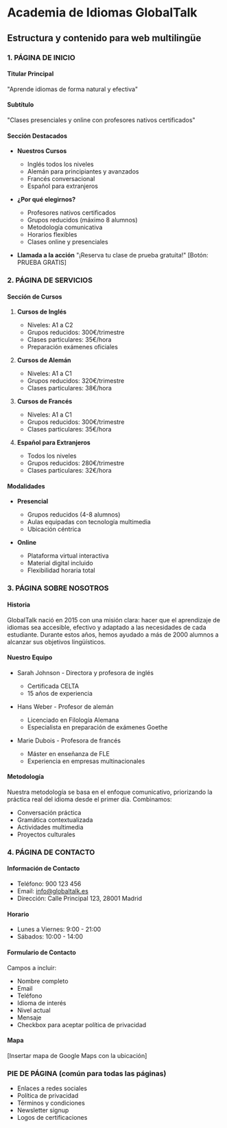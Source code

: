 # Academia de Idiomas GlobalTalk
## Estructura y contenido para web multilingüe

### 1. PÁGINA DE INICIO

#### Titular Principal
"Aprende idiomas de forma natural y efectiva"

#### Subtítulo
"Clases presenciales y online con profesores nativos certificados"

#### Sección Destacados
- **Nuestros Cursos**
  - Inglés todos los niveles
  - Alemán para principiantes y avanzados
  - Francés conversacional
  - Español para extranjeros
  
- **¿Por qué elegirnos?**
  - Profesores nativos certificados
  - Grupos reducidos (máximo 8 alumnos)
  - Metodología comunicativa
  - Horarios flexibles
  - Clases online y presenciales

- **Llamada a la acción**
  "¡Reserva tu clase de prueba gratuita!"
  [Botón: PRUEBA GRATIS]

### 2. PÁGINA DE SERVICIOS

#### Sección de Cursos
1. **Cursos de Inglés**
   - Niveles: A1 a C2
   - Grupos reducidos: 300€/trimestre
   - Clases particulares: 35€/hora
   - Preparación exámenes oficiales
   
2. **Cursos de Alemán**
   - Niveles: A1 a C1
   - Grupos reducidos: 320€/trimestre
   - Clases particulares: 38€/hora
   
3. **Cursos de Francés**
   - Niveles: A1 a C1
   - Grupos reducidos: 300€/trimestre
   - Clases particulares: 35€/hora

4. **Español para Extranjeros**
   - Todos los niveles
   - Grupos reducidos: 280€/trimestre
   - Clases particulares: 32€/hora

#### Modalidades
- **Presencial**
  - Grupos reducidos (4-8 alumnos)
  - Aulas equipadas con tecnología multimedia
  - Ubicación céntrica
  
- **Online**
  - Plataforma virtual interactiva
  - Material digital incluido
  - Flexibilidad horaria total

### 3. PÁGINA SOBRE NOSOTROS

#### Historia
GlobalTalk nació en 2015 con una misión clara: hacer que el aprendizaje de idiomas sea accesible, efectivo y adaptado a las necesidades de cada estudiante. Durante estos años, hemos ayudado a más de 2000 alumnos a alcanzar sus objetivos lingüísticos.

#### Nuestro Equipo
- Sarah Johnson - Directora y profesora de inglés
  - Certificada CELTA
  - 15 años de experiencia
  
- Hans Weber - Profesor de alemán
  - Licenciado en Filología Alemana
  - Especialista en preparación de exámenes Goethe
  
- Marie Dubois - Profesora de francés
  - Máster en enseñanza de FLE
  - Experiencia en empresas multinacionales

#### Metodología
Nuestra metodología se basa en el enfoque comunicativo, priorizando la práctica real del idioma desde el primer día. Combinamos:
- Conversación práctica
- Gramática contextualizada
- Actividades multimedia
- Proyectos culturales

### 4. PÁGINA DE CONTACTO

#### Información de Contacto
- Teléfono: 900 123 456
- Email: info@globaltalk.es
- Dirección: Calle Principal 123, 28001 Madrid

#### Horario
- Lunes a Viernes: 9:00 - 21:00
- Sábados: 10:00 - 14:00

#### Formulario de Contacto
Campos a incluir:
- Nombre completo
- Email
- Teléfono
- Idioma de interés
- Nivel actual
- Mensaje
- Checkbox para aceptar política de privacidad

#### Mapa
[Insertar mapa de Google Maps con la ubicación]

### PIE DE PÁGINA (común para todas las páginas)
- Enlaces a redes sociales
- Política de privacidad
- Términos y condiciones
- Newsletter signup
- Logos de certificaciones
